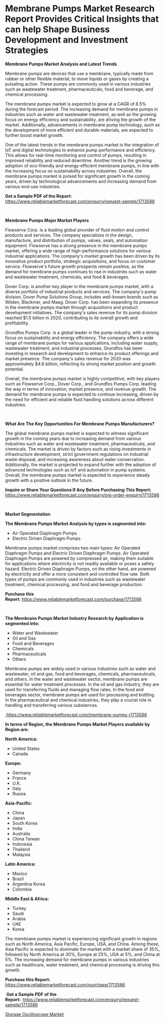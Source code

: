 <p><h1>Membrane Pumps Market Research Report Provides Critical Insights that can help Shape Business Development and Investment Strategies</h1></p><p><strong>Membrane Pumps Market Analysis and Latest Trends</strong></p>
<p><p>Membrane pumps are devices that use a membrane, typically made from rubber or other flexible material, to move liquids or gases by creating a pulsating action. These pumps are commonly used in various industries such as wastewater treatment, pharmaceuticals, food and beverage, and chemical processing.</p><p>The membrane pumps market is expected to grow at a CAGR of 8.5% during the forecast period. The increasing demand for membrane pumps in industries such as water and wastewater treatment, as well as the growing focus on energy efficiency and sustainability, are driving the growth of the market. Additionally, advancements in membrane pump technology, such as the development of more efficient and durable materials, are expected to further boost market growth.</p><p>One of the latest trends in the membrane pumps market is the integration of IoT and digital technologies to enhance pump performance and efficiency. This allows for real-time monitoring and control of pumps, resulting in improved reliability and reduced downtime. Another trend is the growing adoption of eco-friendly and energy-efficient membrane pumps, in line with the increasing focus on sustainability across industries. Overall, the membrane pumps market is poised for significant growth in the coming years, driven by technological advancements and increasing demand from various end-use industries.</p></p>
<p><strong>Get a Sample PDF of the Report:&nbsp;</strong> <a href="https://www.reliablemarketforecast.com/enquiry/request-sample/1713586">https://www.reliablemarketforecast.com/enquiry/request-sample/1713586</a></p>
<p>&nbsp;</p>
<p><strong>Membrane Pumps Major Market Players</strong></p>
<p><p>Flowserve Corp. is a leading global provider of fluid motion and control products and services. The company specializes in the design, manufacture, and distribution of pumps, valves, seals, and automation equipment. Flowserve has a strong presence in the membrane pumps market, offering a wide range of high-performance solutions for various industrial applications. The company's market growth has been driven by its innovative product portfolio, strategic acquisitions, and focus on customer service. Flowserve's future growth prospects remain positive, as the demand for membrane pumps continues to rise in industries such as water and wastewater treatment, chemicals, and food & beverages.</p><p>Dover Corp. is another key player in the membrane pumps market, with a diverse portfolio of industrial products and services. The company's pump division, Dover Pump Solutions Group, includes well-known brands such as Wilden, Blackmer, and Maag. Dover Corp. has been expanding its presence in the membrane pumps market through acquisitions and product development initiatives. The company's sales revenue for its pump division reached $1.5 billion in 2020, contributing to its overall growth and profitability.</p><p>Grundfos Pumps Corp. is a global leader in the pump industry, with a strong focus on sustainability and energy efficiency. The company offers a wide range of membrane pumps for various applications, including water supply, wastewater treatment, and industrial processes. Grundfos has been investing in research and development to enhance its product offerings and market presence. The company's sales revenue for 2020 was approximately $4.6 billion, reflecting its strong market position and growth potential.</p><p>Overall, the membrane pumps market is highly competitive, with key players such as Flowserve Corp., Dover Corp., and Grundfos Pumps Corp. leading the way in terms of innovation, market presence, and revenue growth. The demand for membrane pumps is expected to continue increasing, driven by the need for efficient and reliable fluid handling solutions across different industries.</p></p>
<p>&nbsp;</p>
<p><strong>What Are The Key Opportunities For Membrane Pumps Manufacturers?</strong></p>
<p><p>The global membrane pumps market is expected to witness significant growth in the coming years due to increasing demand from various industries such as water and wastewater treatment, pharmaceuticals, and chemicals. The market is driven by factors such as rising investments in infrastructure development, strict government regulations on industrial waste disposal, and increasing awareness about water conservation. Additionally, the market is projected to expand further with the adoption of advanced technologies such as IoT and automation in pump systems. Overall, the membrane pumps market is expected to experience steady growth with a positive outlook in the future.</p></p>
<p><strong>Inquire or Share Your Questions If Any Before Purchasing This Report:</strong> <a href="https://www.reliablemarketforecast.com/enquiry/pre-order-enquiry/1713586">https://www.reliablemarketforecast.com/enquiry/pre-order-enquiry/1713586</a></p>
<p>&nbsp;</p>
<p><strong>Market Segmentation</strong></p>
<p><strong>The Membrane Pumps Market Analysis by types is segmented into:</strong></p>
<p><ul><li>Air Operated Diaphragm Pumps</li><li>Electric Driven Diaphragm Pumps</li></ul></p>
<p><p>Membrane pumps market comprises two main types: Air Operated Diaphragm Pumps and Electric Driven Diaphragm Pumps. Air Operated Diaphragm Pumps are powered by compressed air, making them suitable for applications where electricity is not readily available or poses a safety hazard. Electric Driven Diaphragm Pumps, on the other hand, are powered by electricity and offer a more consistent and controlled flow rate. Both types of pumps are commonly used in industries such as wastewater treatment, chemical processing, and food and beverage production.</p></p>
<p><strong>Purchase this Report:&nbsp;</strong><a href="https://www.reliablemarketforecast.com/purchase/1713586">https://www.reliablemarketforecast.com/purchase/1713586</a></p>
<p>&nbsp;</p>
<p><strong>The Membrane Pumps Market Industry Research by Application is segmented into:</strong></p>
<p><ul><li>Water and Wastewater</li><li>Oil and Gas</li><li>Food and Beverages</li><li>Chemicals</li><li>Pharmaceuticals</li><li>Others</li></ul></p>
<p><p>Membrane pumps are widely used in various industries such as water and wastewater, oil and gas, food and beverages, chemicals, pharmaceuticals, and others. In the water and wastewater sector, membrane pumps are essential for water treatment processes. In the oil and gas industry, they are used for transferring fluids and managing flow rates. In the food and beverages sector, membrane pumps are used for processing and bottling. In the pharmaceutical and chemical industries, they play a crucial role in handling and transferring various substances.</p></p>
<p><a href="https://www.reliablemarketforecast.com/membrane-pumps-r1713586">&nbsp;https://www.reliablemarketforecast.com/membrane-pumps-r1713586</a></p>
<p><strong>In terms of Region, the Membrane Pumps Market Players available by Region are:</strong></p>
<p>
    <p> <strong> North America: </strong>
        <ul>
            <li>United States</li>
            <li>Canada</li>
        </ul>
        </p> 
    <p> <strong> Europe: </strong>
        <ul>
            <li>Germany</li>
            <li>France</li>
            <li>U.K.</li>
            <li>Italy</li>
            <li>Russia</li>
        </ul>
        </p> 
    <p> <strong> Asia-Pacific: </strong>
        <ul>
            <li>China</li>
            <li>Japan</li>
            <li>South Korea</li>
            <li>India</li>
            <li>Australia</li>
            <li>China Taiwan</li>
            <li>Indonesia</li>
            <li>Thailand</li>
            <li>Malaysia</li>
        </ul>
        </p> 
    <p> <strong> Latin America: </strong>
        <ul>
            <li>Mexico</li>
            <li>Brazil</li>
            <li>Argentina Korea</li>
            <li>Colombia</li>
        </ul>
        </p> 
    <p> <strong> Middle East & Africa: </strong>
        <ul>
            <li>Turkey</li>
            <li>Saudi</li>
            <li>Arabia</li>
            <li>UAE</li>
            <li>Korea</li>
        </ul>
    </p>
    </p>
<p><p>The membrane pumps market is experiencing significant growth in regions such as North America, Asia Pacific, Europe, USA, and China. Among these, Asia Pacific is expected to dominate the market with a market share of 35%, followed by North America at 30%, Europe at 25%, USA at 5%, and China at 5%. The increasing demand for membrane pumps in various industries such as healthcare, water treatment, and chemical processing is driving this growth.</p></p>
<p><strong>Purchase this Report: </strong><a href="https://www.reliablemarketforecast.com/purchase/1713586">https://www.reliablemarketforecast.com/purchase/1713586</a></p>
<p>&nbsp;<strong>Get a Sample PDF of the Report:&nbsp;&nbsp;</strong><a href="https://www.reliablemarketforecast.com/enquiry/request-sample/1713586">https://www.reliablemarketforecast.com/enquiry/request-sample/1713586</a></p>
<p><strong></strong></p>
<p><p><a href="https://issuu.com/reportprime-2/docs/storage-oscilloscope-market-size-2030.pptx">Storage Oscilloscope Market</a></p></p>